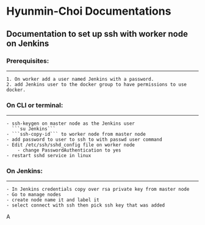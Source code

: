 # Hyunmin-Choi Documentations

## Documentation to set up ssh with worker node on Jenkins
### Prerequisites:
***
 	1. On worker add a user named Jenkins with a password.
	2. add Jenkins user to the docker group to have permissions to use docker.
       
 ### On CLI or terminal:
 ***
	- ssh-keygen on master node as the Jenkins user
	  ```su Jenkins```
	- ```ssh-copy-id``` to worker node from master node
	- add password to user to ssh to with passwd user command
	- Edit /etc/ssh/sshd_config file on worker node
		- change PasswordAuthentication to yes
	- restart sshd service in linux
 ### On Jenkins:
 ***
	- In Jenkins credentials copy over rsa private key from master node  
	- Go to manage nodes 
	- create node name it and label it 
	- select connect with ssh then pick ssh key that was added 
	
A
